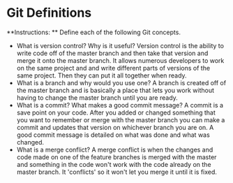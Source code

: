 # Git Definitions

**Instructions: ** Define each of the following Git concepts.

* What is version control?  Why is it useful?
Version control is the ability to write code off of the master branch and then take that version and merge it onto the master branch. It allows numerous developers to work on the same project and and write different parts of versions of the same project. Then they can put it all together when ready.
* What is a branch and why would you use one? A branch is created off of the master branch and is basically a place that lets you work without having to change the master branch until you are ready.
* What is a commit? What makes a good commit message? A commit is a save point on your code. After you added or changed something that you want to remember or merge with the master branch you can make a commit and updates that version on whichever branch you are on. A good commit message is detailed on what was done and what was changed.
* What is a merge conflict? A merge conflict is when the changes and code made on one of the feature branches is merged with the master and something in the code won't work with the code already on the master branch. It 'conflicts' so it won't let you merge it until it is fixed.
